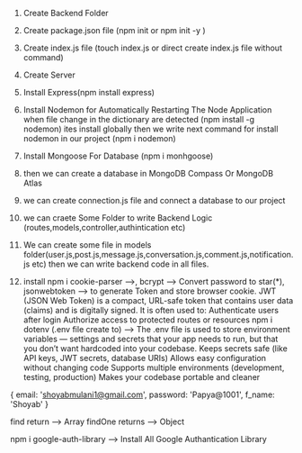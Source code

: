 1. Create Backend Folder
2. Create package.json file (npm init or npm init -y
   )
3. Create index.js file (touch index.js or direct create index.js file without command)
4. Create Server
5. Install Express(npm install express)
6. Install Nodemon for Automatically Restarting The Node Application when file change in the dictionary are detected (npm install -g nodemon) ites install globally then we write next command for install nodemon in our project (npm i nodemon)
7. Install Mongoose For Database (npm i monhgoose)
8. then we can create a database in MongoDB Compass Or MongoDB Atlas
9. we can create connection.js file and connect a database to our project
10. we can craete Some Folder to write Backend Logic (routes,models,controller,authintication etc)
11. We can create some file in models folder(user.js,post.js,message.js,conversation.js,comment.js,notification.js etc) then we can write backend code in all files.

12. install npm i cookie-parser -->, bcrypt --> Convert password to star(\*),
    jsonwebtoken --> to generate Token and store browser cookie. JWT (JSON Web Token) is a compact, URL-safe token that contains user data (claims) and is digitally signed. It is often used to:
    Authenticate users after login
    Authorize access to protected routes or resources
    npm i dotenv (.env file create to) --> The .env file is used to store environment variables — settings and secrets that your app needs to run, but that you don’t want hardcoded into your codebase.
    Keeps secrets safe (like API keys, JWT secrets, database URIs)
    Allows easy configuration without changing code
    Supports multiple environments (development, testing, production)
    Makes your codebase portable and cleaner

{
email: 'shoyabmulani1@gmail.com',
password: 'Papya@1001',
f_name: 'Shoyab'
}

find return --> Array
findOne returns --> Object

npm i google-auth-library --> Install All Google Authantication Library
